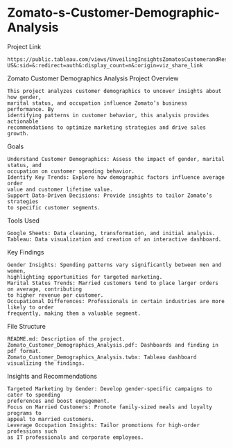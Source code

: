 # Zomato-s-Customer-Demographic-Analysis

Project Link

    https://public.tableau.com/views/UnveilingInsightsZomatosCustomerandRestaurantPerformanceAnalysis/Analysis?:language=en-US&:sid=&:redirect=auth&:display_count=n&:origin=viz_share_link

Zomato Customer Demographics Analysis Project Overview

    This project analyzes customer demographics to uncover insights about how gender,
    marital status, and occupation influence Zomato’s business performance. By
    identifying patterns in customer behavior, this analysis provides actionable
    recommendations to optimize marketing strategies and drive sales growth.

Goals

    Understand Customer Demographics: Assess the impact of gender, marital status, and
    occupation on customer spending behavior.
    Identify Key Trends: Explore how demographic factors influence average order
    value and customer lifetime value.
    Support Data-Driven Decisions: Provide insights to tailor Zomato’s strategies
    to specific customer segments.

Tools Used

    Google Sheets: Data cleaning, transformation, and initial analysis.
    Tableau: Data visualization and creation of an interactive dashboard.

Key Findings

    Gender Insights: Spending patterns vary significantly between men and women, 
    highlighting opportunities for targeted marketing.
    Marital Status Trends: Married customers tend to place larger orders on average, contributing
    to higher revenue per customer.
    Occupational Differences: Professionals in certain industries are more likely to order
    frequently, making them a valuable segment.

File Structure

    README.md: Description of the project.
    Zomato_Customer_Demographics_Analysis.pdf: Dashboards and finding in pdf format.
    Zomato_Customer_Demographics_Analysis.twbx: Tableau dashboard visualizing the findings.

Insights and Recommendations

    Targeted Marketing by Gender: Develop gender-specific campaigns to cater to spending 
    preferences and boost engagement.
    Focus on Married Customers: Promote family-sized meals and loyalty programs to
    appeal to married customers.
    Leverage Occupation Insights: Tailor promotions for high-order professions such
    as IT professionals and corporate employees.
